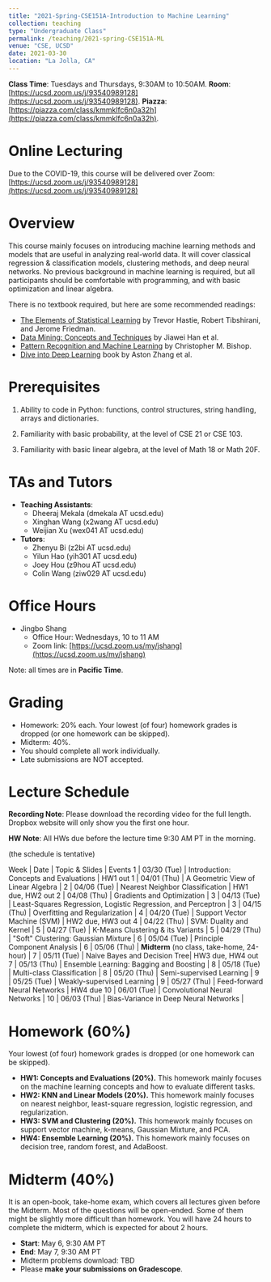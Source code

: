 ```yaml
---
title: "2021-Spring-CSE151A-Introduction to Machine Learning"
collection: teaching
type: "Undergraduate Class"
permalink: /teaching/2021-spring-CSE151A-ML
venue: "CSE, UCSD"
date: 2021-03-30
location: "La Jolla, CA"
---
```


**Class Time**: Tuesdays and Thursdays, 9:30AM to 10:50AM.  **Room**: [https://ucsd.zoom.us/j/93540989128](https://ucsd.zoom.us/j/93540989128).  **Piazza**: [https://piazza.com/class/kmmklfc6n0a32h](https://piazza.com/class/kmmklfc6n0a32h).


Online Lecturing
======

Due to the COVID-19, this course will be delivered over Zoom: [https://ucsd.zoom.us/j/93540989128](https://ucsd.zoom.us/j/93540989128)

Overview
======

This course mainly focuses on introducing machine learning methods and models that are useful in analyzing real-world data. It will cover classical regression & classification models, clustering methods, and deep neural networks. No previous background in machine learning is required, but all participants should be comfortable with programming, and with basic optimization and linear algebra. 

There is no textbook required, but here are some recommended readings:
- [The Elements of Statistical Learning](https://web.stanford.edu/~hastie/ElemStatLearn/printings/ESLII_print12.pdf) by Trevor Hastie, ‎Robert Tibshirani, and Jerome Friedman.
- [Data Mining: Concepts and Techniques](https://books.google.com/books/about/Data_Mining_Concepts_and_Techniques.html?id=pQws07tdpjoC&source=kp_book_description) by Jiawei Han et al.
- [Pattern Recognition and Machine Learning](https://books.google.com/books/about/Pattern_Recognition_and_Machine_Learning.html?id=HL4HrgEACAAJ&source=kp_book_description) by Christopher M. Bishop.
- [Dive into Deep Learning](https://d2l.ai/) book by Aston Zhang et al.

Prerequisites
======

1. Ability to code in Python: functions, control structures, string handling, arrays and dictionaries.

2. Familiarity with basic probability, at the level of CSE 21 or CSE 103.

3. Familiarity with basic linear algebra, at the level of Math 18 or Math 20F.

TAs and Tutors
======

- **Teaching Assistants**:
    - Dheeraj Mekala (dmekala AT ucsd.edu)
    - Xinghan Wang (x2wang AT ucsd.edu)
    - Weijian Xu (wex041 AT ucsd.edu)
- **Tutors**: 
    - Zhenyu Bi (z2bi AT ucsd.edu)
    - Yilun Hao (yih301 AT ucsd.edu)
    - Joey Hou (z9hou AT ucsd.edu)
    - Colin Wang (ziw029 AT ucsd.edu)

Office Hours
======

- Jingbo Shang
    - Office Hour: Wednesdays, 10 to 11 AM
    - Zoom link: [https://ucsd.zoom.us/my/jshang](https://ucsd.zoom.us/my/jshang)

Note: all times are in **Pacific Time**.

Grading
======

- Homework: 20% each. Your lowest (of four) homework grades is dropped (or one homework can be skipped).
- Midterm: 40%.
- You should complete all work individually.
- Late submissions are NOT accepted.

Lecture Schedule
======

**Recording Note**: Please download the recording video for the full length. Dropbox website will only show you the first one hour.

**HW Note**: All HWs due before the lecture time 9:30 AM PT in the morning. 

(the schedule is tentative)

Week | Date        | Topic & Slides                                                  | Events
1    | 03/30 (Tue) | Introduction: Concepts and Evaluations | HW1 out
1    | 04/01 (Thu) | A Geometric View of Linear Algebra |
2    | 04/06 (Tue) | Nearest Neighbor Classification | HW1 due, HW2 out
2    | 04/08 (Thu) | Gradients and Optimization |
3    | 04/13 (Tue) | Least-Squares Regression, Logistic Regression, and Perceptron |
3    | 04/15 (Thu) | Overfitting and Regularization | 
4    | 04/20 (Tue) | Support Vector Machine (SVM) | HW2 due, HW3 out
4    | 04/22 (Thu) | SVM: Duality and Kernel |
5    | 04/27 (Tue) | K-Means Clustering & its Variants |
5    | 04/29 (Thu) | "Soft" Clustering: Gaussian Mixture |
6    | 05/04 (Tue) | Principle Component Analysis |
6    | 05/06 (Thu) | **Midterm** (no class, take-home, 24-hour) |
7    | 05/11 (Tue) | Naive Bayes and Decision Tree| HW3 due, HW4 out
7    | 05/13 (Thu) | Ensemble Learning: Bagging and Boosting |
8    | 05/18 (Tue) | Multi-class Classification |
8    | 05/20 (Thu) | Semi-supervised Learning |
9    | 05/25 (Tue) | Weakly-supervised Learning | 
9    | 05/27 (Thu) | Feed-forward Neural Networks | HW4 due
10   | 06/01 (Tue) | Convolutional Neural Networks |
10   | 06/03 (Thu) | Bias-Variance in Deep Neural Networks |


Homework (60%)
======

Your lowest (of four) homework grades is dropped (or one homework can be skipped).

- **HW1: Concepts and Evaluations (20%).** This homework mainly focuses on the machine learning concepts and how to evaluate different tasks.
- **HW2: KNN and Linear Models (20%).** This homework mainly focuses on nearest neighbor, least-square regression, logistic regression, and regularization.
- **HW3: SVM and Clustering (20%).** This homework mainly focuses on support vector machine, k-means, Gaussian Mixture, and PCA.
- **HW4: Ensemble Learning (20%).** This homework mainly focuses on decision tree, random forest, and AdaBoost.

Midterm (40%)
======

It is an open-book, take-home exam, which covers all lectures given before the Midterm. Most of the questions will be open-ended. Some of them might be slightly more difficult than homework. You will have 24 hours to complete the midterm, which is expected for about 2 hours.

- **Start**: May 6, 9:30 AM PT
- **End**: May 7, 9:30 AM PT
- Midterm problems download: TBD
- Please **make your submissions on Gradescope**.
